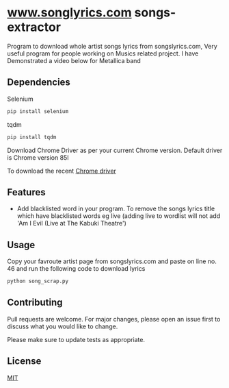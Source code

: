 # www.songlyrics.com songs-extractor

Program to download whole artist songs lyrics from songslyrics.com, Very useful program for people working on Musics related project. I have Demonstrated a video below for Metallica band 

## Dependencies

Selenium
```bash
pip install selenium
```
tqdm
```bash
pip install tqdm
```
Download Chrome Driver as per your current Chrome version. Default driver is Chrome version 85l

To download the recent [Chrome driver](https://chromedriver.chromium.org/downloads)
## Features
* Add blacklisted word in your program. To remove the songs lyrics title which have blacklisted words eg live (adding live to wordlist will not add 'Am I Evil (Live at The Kabuki Theatre')
## Usage
Copy your favroute artist page from songslyrics.com and paste on line no. 46 and run the following code to download lyrics
```python
python song_scrap.py
```

## Contributing
Pull requests are welcome. For major changes, please open an issue first to discuss what you would like to change.

Please make sure to update tests as appropriate.

## License
[MIT](https://choosealicense.com/licenses/mit/)